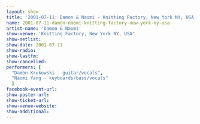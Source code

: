 ```yaml
---
layout: show
title: '2001-07-11: Damon & Naomi - Knitting Factory, New York NY, USA'
name: 2001-07-11-damon-naomi-knitting-factory-new-york-ny-usa
artist-name: 'Damon & Naomi'
show-venue: 'Knitting Factory, New York NY, USA'
show-setlist: 
show-date: 2001-07-11
show-radio: 
show-lastfm: 
show-cancelled: 
performers: [
  "Damon Krukowski - guitar/vocals",
  "Naomi Yang - keyboards/bass/vocals"
  ]
facebook-event-url: 
show-poster-url: 
show-ticket-url: 
show-venue-website: 
show-additional: 
---
```


